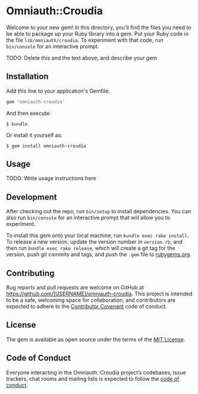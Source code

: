# Omniauth::Croudia

Welcome to your new gem! In this directory, you'll find the files you need to be able to package up your Ruby library into a gem. Put your Ruby code in the file `lib/omniauth/croudia`. To experiment with that code, run `bin/console` for an interactive prompt.

TODO: Delete this and the text above, and describe your gem

## Installation

Add this line to your application's Gemfile:

```ruby
gem 'omniauth-croudia'
```

And then execute:

    $ bundle

Or install it yourself as:

    $ gem install omniauth-croudia

## Usage

TODO: Write usage instructions here

## Development

After checking out the repo, run `bin/setup` to install dependencies. You can also run `bin/console` for an interactive prompt that will allow you to experiment.

To install this gem onto your local machine, run `bundle exec rake install`. To release a new version, update the version number in `version.rb`, and then run `bundle exec rake release`, which will create a git tag for the version, push git commits and tags, and push the `.gem` file to [rubygems.org](https://rubygems.org).

## Contributing

Bug reports and pull requests are welcome on GitHub at https://github.com/[USERNAME]/omniauth-croudia. This project is intended to be a safe, welcoming space for collaboration, and contributors are expected to adhere to the [Contributor Covenant](http://contributor-covenant.org) code of conduct.

## License

The gem is available as open source under the terms of the [MIT License](http://opensource.org/licenses/MIT).

## Code of Conduct

Everyone interacting in the Omniauth::Croudia project’s codebases, issue trackers, chat rooms and mailing lists is expected to follow the [code of conduct](https://github.com/[USERNAME]/omniauth-croudia/blob/master/CODE_OF_CONDUCT.md).
